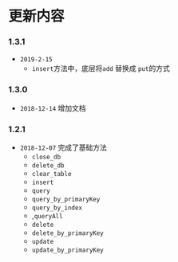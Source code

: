 # 更新内容

### 1.3.1
  - `2019-2-15` 
    - `insert`方法中，底层将`add` 替换成 `put`的方式

### 1.3.0
  - `2018-12-14` 增加文档

### 1.2.1
  - `2018-12-07` 完成了基础方法
    - `close_db`
    - `delete_db`
    - `clear_table`
    - `insert`
    - `query`
    - `query_by_primaryKey`
    - `query_by_index`
    - ,`queryAll`
    - `delete`
    - `delete_by_primaryKey`
    - `update`
    - `update_by_primaryKey`
